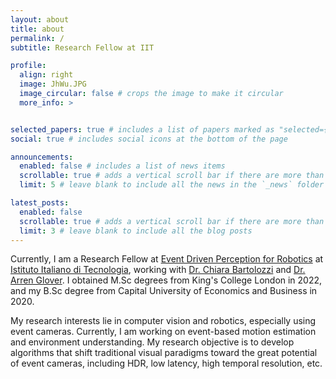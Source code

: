```yaml
---
layout: about
title: about
permalink: /
subtitle: Research Fellow at IIT

profile:
  align: right
  image: JhWu.JPG
  image_circular: false # crops the image to make it circular
  more_info: >


selected_papers: true # includes a list of papers marked as "selected={true}"
social: true # includes social icons at the bottom of the page

announcements:
  enabled: false # includes a list of news items
  scrollable: true # adds a vertical scroll bar if there are more than 3 news items
  limit: 5 # leave blank to include all the news in the `_news` folder

latest_posts:
  enabled: false
  scrollable: true # adds a vertical scroll bar if there are more than 3 new posts items
  limit: 3 # leave blank to include all the blog posts
---
```


Currently, I am a Research Fellow at [Event Driven Perception for Robotics](https://edpr.iit.it/) at [Istituto Italiano di Tecnologia](https://www.iit.it/), working with [Dr. Chiara Bartolozzi](https://edpr.iit.it/people-details/-/people/chiara-bartolozzi) and [Dr. Arren Glover](https://arrenglover.github.io/).  I obtained M.Sc degrees from King's College London in 2022, and my B.Sc degree from Capital University of Economics and Business in 2020.

<!-- Previously, I was also an visiting student at [the Mobile Perception Lab](https://mpl.sist.shanghaitech.edu.cn/) at ShanghaiTech University from October 2022 to October 2023, under the supervision of Prof. Dr. [Laurent Kneip](https://mpl.sist.shanghaitech.edu.cn/Director.html). -->

My research interests lie in computer vision and robotics, especially using event cameras. Currently, I am working on event-based motion estimation and environment understanding. My research objective is to develop algorithms that shift traditional visual paradigms toward the great potential of event cameras, including HDR, low latency, high temporal resolution, etc.